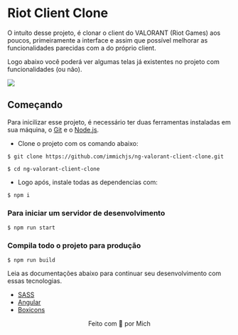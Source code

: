 # Riot Client Clone

O intuíto desse projeto, é clonar o client do VALORANT (Riot Games) aos poucos, primeiramente a interface e assim que possível melhorar as funcionalidades parecidas com a do próprio client.

Logo abaixo você poderá ver algumas telas já existentes no projeto com funcionalidades (ou não).
<p align="start">
    <img src="https://i.imgur.com/DHwV1XW.png">
</p>

## Começando

Para inicilizar esse projeto, é necessário ter duas ferramentas instaladas em sua máquina, o [Git](https://git-scm.com/) e o [Node.js](https://nodejs.org/).

- Clone o projeto com os comando abaixo:
```
$ git clone https://github.com/immichjs/ng-valorant-client-clone.git

$ cd ng-valorant-client-clone
```

- Logo após, instale todas as dependencias com:
```
$ npm i
```

### Para iniciar um servidor de desenvolvimento
```
$ npm run start
```

### Compila todo o projeto para produção
```
$ npm run build
```

Leia as documentações abaixo para continuar seu desenvolvimento com essas tecnologias.

- [SASS](https://sass-lang.com)
- [Angular](https://br.vuejs.org/)
- [Boxicons](https://boxicons.com/usage/)

<p align="center">Feito com 💖 por Mich</p>

